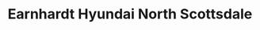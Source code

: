---
title: "Earnhardt Hyundai North Scottsdale"
url: /scottsdale/earnhardt-hyundai-north-scottsdale/
shop: Autohaus
---